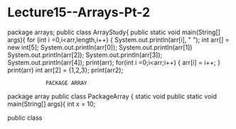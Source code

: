 # Lecture15--Arrays-Pt-2
package arrays;
public class ArrayStudy{
        public static void main(String[] args){
                for (int i =0,i<arr,length,i++)
                { 
                    System.out.println(arr[i], " ");
        int arr[] = new int[5];
        System.out.println(arr[0]);
        System.out.println(arr[1])
        System.out.println(arr[2]);
        System.out.println(arr[3]);
        System.out.println(arr[4]);
       print(arr);
       for(int i =0;i<arr;i++)
       {
       arr[i] = i++;
       }
       print(arr)
       int arr[2] = {1,2,3};
       print(arr2);













                PACKAGE ARRAY
package array
public class PackageArray {
     static void 
    public static void main(String[] args){
    int x = 10;
    
public class 
